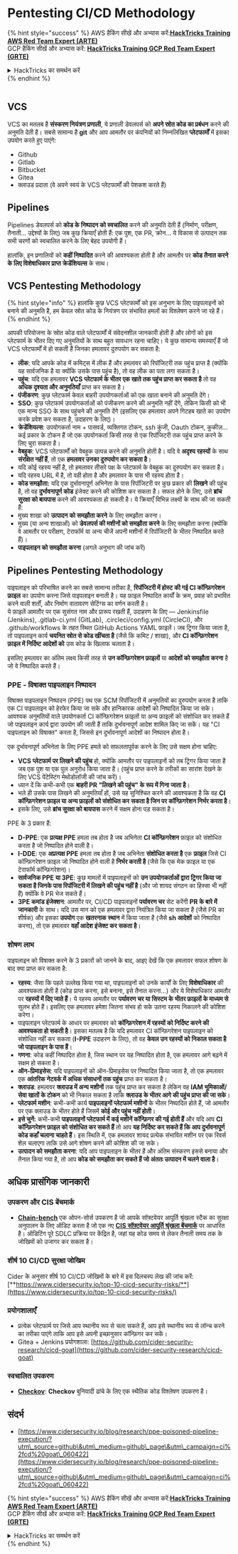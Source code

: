 # Pentesting CI/CD Methodology

{% hint style="success" %}
AWS हैकिंग सीखें और अभ्यास करें:<img src="../.gitbook/assets/image (1) (1).png" alt="" data-size="line">[**HackTricks Training AWS Red Team Expert (ARTE)**](https://training.hacktricks.xyz/courses/arte)<img src="../.gitbook/assets/image (1) (1).png" alt="" data-size="line">\
GCP हैकिंग सीखें और अभ्यास करें: <img src="../.gitbook/assets/image (2).png" alt="" data-size="line">[**HackTricks Training GCP Red Team Expert (GRTE)**<img src="../.gitbook/assets/image (2).png" alt="" data-size="line">](https://training.hacktricks.xyz/courses/grte)

<details>

<summary>HackTricks का समर्थन करें</summary>

* [**सदस्यता योजनाएँ**](https://github.com/sponsors/carlospolop) देखें!
* **हमारे साथ जुड़ें** 💬 [**Discord समूह**](https://discord.gg/hRep4RUj7f) या [**टेलीग्राम समूह**](https://t.me/peass) या **हमें** **Twitter** 🐦 [**@hacktricks\_live**](https://twitter.com/hacktricks\_live)** पर फॉलो करें।**
* **हैकिंग ट्रिक्स साझा करें और** [**HackTricks**](https://github.com/carlospolop/hacktricks) और [**HackTricks Cloud**](https://github.com/carlospolop/hacktricks-cloud) गिटहब रिपोजिटरी में PR सबमिट करें।

</details>
{% endhint %}

<figure><img src="../.gitbook/assets/CLOUD-logo-letters.svg" alt=""><figcaption></figcaption></figure>

## VCS

VCS का मतलब है **संस्करण नियंत्रण प्रणाली**, ये प्रणाली डेवलपर्स को **अपने स्रोत कोड का प्रबंधन** करने की अनुमति देती है। सबसे सामान्य है **git** और आप आमतौर पर कंपनियों को निम्नलिखित **प्लेटफार्मों** में इसका उपयोग करते हुए पाएंगे:

* Github
* Gitlab
* Bitbucket
* Gitea
* क्लाउड प्रदाता (वे अपने स्वयं के VCS प्लेटफार्मों की पेशकश करते हैं)

## Pipelines

Pipelines डेवलपर्स को **कोड के निष्पादन को स्वचालित** करने की अनुमति देती हैं (निर्माण, परीक्षण, तैनाती... उद्देश्यों के लिए) जब कुछ क्रियाएँ होती हैं: एक पुश, एक PR, क्रोन... ये विकास से उत्पादन तक सभी चरणों को स्वचालित करने के लिए बेहद उपयोगी हैं।

हालांकि, इन प्रणालियों को **कहीं निष्पादित** करने की आवश्यकता होती है और आमतौर पर **कोड तैनात करने के लिए विशेषाधिकार प्राप्त क्रेडेंशियल्स** के साथ।

## VCS Pentesting Methodology

{% hint style="info" %}
हालांकि कुछ VCS प्लेटफार्मों को इस अनुभाग के लिए पाइपलाइनों को बनाने की अनुमति है, हम केवल स्रोत कोड के नियंत्रण पर संभावित हमलों का विश्लेषण करने जा रहे हैं।
{% endhint %}

आपकी परियोजना के स्रोत कोड वाले प्लेटफार्मों में संवेदनशील जानकारी होती है और लोगों को इस प्लेटफार्म के भीतर दिए गए अनुमतियों के साथ बहुत सावधान रहना चाहिए। ये कुछ सामान्य समस्याएँ हैं जो VCS प्लेटफार्मों में हो सकती हैं जिनका हमलावर दुरुपयोग कर सकता है:

* **लीक**: यदि आपके कोड में कमिट्स में लीक हैं और हमलावर को रिपॉजिटरी तक पहुंच प्राप्त है (क्योंकि यह सार्वजनिक है या क्योंकि उसके पास पहुंच है), तो वह लीक का पता लगा सकता है।
* **पहुंच**: यदि एक हमलावर **VCS प्लेटफार्म के भीतर एक खाते तक पहुंच प्राप्त कर सकता है** तो वह **अधिक दृश्यता और अनुमतियाँ** प्राप्त कर सकता है।
* **पंजीकरण**: कुछ प्लेटफार्म केवल बाहरी उपयोगकर्ताओं को एक खाता बनाने की अनुमति देंगे।
* **SSO**: कुछ प्लेटफार्म उपयोगकर्ताओं को पंजीकरण करने की अनुमति नहीं देंगे, लेकिन किसी को भी एक मान्य SSO के साथ पहुंचने की अनुमति देंगे (इसलिए एक हमलावर अपने गिटहब खाते का उपयोग करके प्रवेश कर सकता है, उदाहरण के लिए)।
* **क्रेडेंशियल्स**: उपयोगकर्ता नाम + पासवर्ड, व्यक्तिगत टोकन, ssh कुंजी, Oauth टोकन, कुकीज़... कई प्रकार के टोकन हैं जो एक उपयोगकर्ता किसी तरह से एक रिपॉजिटरी तक पहुंच प्राप्त करने के लिए चुरा सकता है।
* **वेबहुक**: VCS प्लेटफार्मों को वेबहुक उत्पन्न करने की अनुमति होती है। यदि वे **अदृश्य रहस्यों** के साथ **संरक्षित नहीं हैं**, तो एक **हमलावर उनका दुरुपयोग कर सकता है**।
* यदि कोई रहस्य नहीं है, तो हमलावर तीसरे पक्ष के प्लेटफार्म के वेबहुक का दुरुपयोग कर सकता है।
* यदि रहस्य URL में है, तो वही होता है और हमलावर के पास भी रहस्य होता है।
* **कोड समझौता:** यदि एक दुर्भावनापूर्ण अभिनेता के पास रिपॉजिटरी पर कुछ प्रकार की **लिखने** की पहुंच है, तो वह **दुर्भावनापूर्ण कोड** इंजेक्ट करने की कोशिश कर सकता है। सफल होने के लिए, उसे **ब्रांच सुरक्षा को बायपास** करने की आवश्यकता हो सकती है। ये क्रियाएँ विभिन्न लक्ष्यों के साथ की जा सकती हैं:
* मुख्य शाखा को **उत्पादन को समझौता करने** के लिए समझौता करना।
* मुख्य (या अन्य शाखाओं) को **डेवलपर्स की मशीनों को समझौता करने** के लिए समझौता करना (क्योंकि वे आमतौर पर परीक्षण, टेराफॉर्म या अन्य चीजें अपनी मशीनों में रिपॉजिटरी के भीतर निष्पादित करते हैं)।
* **पाइपलाइन को समझौता करना** (अगले अनुभाग की जांच करें)

## Pipelines Pentesting Methodology

पाइपलाइन को परिभाषित करने का सबसे सामान्य तरीका है, **रिपॉजिटरी में होस्ट की गई CI कॉन्फ़िगरेशन फ़ाइल** का उपयोग करना जिसे पाइपलाइन बनाती है। यह फ़ाइल निष्पादित कार्यों के क्रम, प्रवाह को प्रभावित करने वाली शर्तों, और निर्माण वातावरण सेटिंग्स का वर्णन करती है।\
ये फ़ाइलें आमतौर पर एक सुसंगत नाम और प्रारूप रखती हैं, उदाहरण के लिए — Jenkinsfile (Jenkins), .gitlab-ci.yml (GitLab), .circleci/config.yml (CircleCI), और .github/workflows के तहत स्थित GitHub Actions YAML फ़ाइलें। जब ट्रिगर किया जाता है, तो पाइपलाइन कार्य **चयनित स्रोत से कोड खींचता है** (जैसे कि कमिट / शाखा), और **CI कॉन्फ़िगरेशन फ़ाइल में निर्दिष्ट आदेशों को** उस कोड के खिलाफ चलाता है।

इसलिए हमलावर का अंतिम लक्ष्य किसी तरह से **उन कॉन्फ़िगरेशन फ़ाइलों** या **आदेशों को समझौता करना** है जो वे निष्पादित करते हैं।

### PPE - विषाक्त पाइपलाइन निष्पादन

विषाक्त पाइपलाइन निष्पादन (PPE) पथ एक SCM रिपॉजिटरी में अनुमतियों का दुरुपयोग करता है ताकि एक CI पाइपलाइन को हेरफेर किया जा सके और हानिकारक आदेशों को निष्पादित किया जा सके। आवश्यक अनुमतियों वाले उपयोगकर्ता CI कॉन्फ़िगरेशन फ़ाइलों या अन्य फ़ाइलों को संशोधित कर सकते हैं जो पाइपलाइन कार्य द्वारा उपयोग की जाती हैं ताकि दुर्भावनापूर्ण आदेश शामिल किए जा सकें। यह "CI पाइपलाइन को विषाक्त" करता है, जिससे इन दुर्भावनापूर्ण आदेशों का निष्पादन होता है।

एक दुर्भावनापूर्ण अभिनेता के लिए PPE हमले को सफलतापूर्वक करने के लिए उसे सक्षम होना चाहिए:

* **VCS प्लेटफार्म पर लिखने की पहुंच** हो, क्योंकि आमतौर पर पाइपलाइनों को तब ट्रिगर किया जाता है जब एक पुश या एक पुल अनुरोध किया जाता है। (पहुंच प्राप्त करने के तरीकों का सारांश देखने के लिए VCS पेंटेस्टिंग मेथोडोलॉजी की जांच करें)।
* ध्यान दें कि कभी-कभी एक **बाहरी PR "लिखने की पहुंच" के रूप में गिना जाता है**।
* भले ही उसके पास लिखने की अनुमतियाँ हों, उसे यह सुनिश्चित करने की आवश्यकता है कि वह **CI कॉन्फ़िगरेशन फ़ाइल या अन्य फ़ाइलों को संशोधित कर सकता है जिन पर कॉन्फ़िगरेशन निर्भर करता है**।
* इसके लिए, उसे **ब्रांच सुरक्षा को बायपास** करने में सक्षम होना पड़ सकता है।

PPE के 3 प्रकार हैं:

* **D-PPE**: एक **प्रत्यक्ष PPE** हमला तब होता है जब अभिनेता **CI कॉन्फ़िगरेशन** फ़ाइल को संशोधित करता है जो निष्पादित होने वाली है।
* **I-DDE**: एक **अप्रत्यक्ष PPE** हमला तब होता है जब अभिनेता **संशोधित करता है** एक **फ़ाइल** जिसे CI कॉन्फ़िगरेशन फ़ाइल जो निष्पादित होने वाली है **निर्भर करती है** (जैसे कि एक मेक फ़ाइल या एक टेराफॉर्म कॉन्फ़िगरेशन)।
* **सार्वजनिक PPE या 3PE**: कुछ मामलों में पाइपलाइनों को **उन उपयोगकर्ताओं द्वारा ट्रिगर किया जा सकता है जिनके पास रिपॉजिटरी में लिखने की पहुंच नहीं है** (और जो शायद संगठन का हिस्सा भी नहीं हैं) क्योंकि वे PR भेज सकते हैं।
* **3PE कमांड इंजेक्शन**: आमतौर पर, CI/CD पाइपलाइनों **पर्यावरण चर** सेट करेंगी **PR के बारे में जानकारी** के साथ। यदि उस मान को एक हमलावर द्वारा नियंत्रित किया जा सकता है (जैसे PR का शीर्षक) और इसका **उपयोग** एक **खतरनाक स्थान** में किया जाता है (जैसे **sh आदेशों** को निष्पादित करना), तो एक हमलावर **वहाँ आदेश इंजेक्ट कर सकता है**।

### शोषण लाभ

पाइपलाइन को विषाक्त करने के 3 प्रकारों को जानने के बाद, आइए देखें कि एक हमलावर सफल शोषण के बाद क्या प्राप्त कर सकता है:

* **रहस्य**: जैसा कि पहले उल्लेख किया गया था, पाइपलाइनों को उनके कार्यों के लिए **विशेषाधिकार** की आवश्यकता होती है (कोड प्राप्त करना, इसे बनाना, इसे तैनात करना...) और ये विशेषाधिकार आमतौर पर **रहस्यों में दिए जाते हैं**। ये रहस्य आमतौर पर **पर्यावरण चर या सिस्टम के भीतर फ़ाइलों के माध्यम से** सुलभ होते हैं। इसलिए एक हमलावर हमेशा जितना संभव हो सके उतना रहस्य निकालने की कोशिश करेगा।
* पाइपलाइन प्लेटफार्म के आधार पर हमलावर को **कॉन्फ़िगरेशन में रहस्यों को निर्दिष्ट करने की आवश्यकता हो सकती है**। इसका मतलब है कि यदि हमलावर CI कॉन्फ़िगरेशन पाइपलाइन को संशोधित नहीं कर सकता (**I-PPE** उदाहरण के लिए), तो वह **केवल उन रहस्यों को निकाल सकता है जो पाइपलाइन के पास हैं**।
* **गणना**: कोड कहीं निष्पादित होता है, जिस स्थान पर यह निष्पादित होता है, एक हमलावर आगे बढ़ने में सक्षम हो सकता है।
* **ऑन-प्रिमाइसेस**: यदि पाइपलाइनों को ऑन-प्रिमाइसेस पर निष्पादित किया जाता है, तो एक हमलावर एक **आंतरिक नेटवर्क में अधिक संसाधनों तक पहुंच** प्राप्त कर सकता है।
* **क्लाउड**: हमलावर **क्लाउड में अन्य मशीनों** तक पहुंच प्राप्त कर सकता है लेकिन वह **IAM भूमिकाओं/सेवा खातों के टोकन** को भी निकाल सकता है ताकि **क्लाउड के भीतर आगे की पहुंच प्राप्त की जा सके**।
* **प्लेटफार्म मशीन**: कभी-कभी कार्य **पाइपलाइनों प्लेटफार्म मशीनों** के भीतर निष्पादित होते हैं, जो आमतौर पर एक क्लाउड के भीतर होते हैं जिसमें **कोई और पहुंच नहीं होती**।
* **इसे चुनें:** कभी-कभी **पाइपलाइनों प्लेटफार्म में कई मशीनें कॉन्फ़िगर की गई होती हैं** और यदि आप **CI कॉन्फ़िगरेशन फ़ाइल को संशोधित कर सकते हैं** तो आप **यह निर्दिष्ट कर सकते हैं कि आप दुर्भावनापूर्ण कोड कहाँ चलाना चाहते हैं**। इस स्थिति में, एक हमलावर शायद प्रत्येक संभावित मशीन पर एक रिवर्स शेल चलाएगा ताकि उसे आगे शोषण करने की कोशिश की जा सके।
* **उत्पादन को समझौता करना**: यदि आप पाइपलाइन के भीतर हैं और अंतिम संस्करण इससे बनाया और तैनात किया गया है, तो आप **कोड को समझौता कर सकते हैं जो अंततः उत्पादन में चलने वाला है**।

## अधिक प्रासंगिक जानकारी

### उपकरण और CIS बेंचमार्क

* [**Chain-bench**](https://github.com/aquasecurity/chain-bench) एक ओपन-सोर्स उपकरण है जो आपके सॉफ़्टवेयर आपूर्ति श्रृंखला स्टैक का सुरक्षा अनुपालन के लिए ऑडिट करता है जो एक नए [**CIS सॉफ़्टवेयर आपूर्ति श्रृंखला बेंचमार्क**](https://github.com/aquasecurity/chain-bench/blob/main/docs/CIS-Software-Supply-Chain-Security-Guide-v1.0.pdf) पर आधारित है। ऑडिटिंग पूरे SDLC प्रक्रिया पर केंद्रित है, जहां यह कोड समय से लेकर तैनाती समय तक के जोखिमों को उजागर कर सकता है।

### शीर्ष 10 CI/CD सुरक्षा जोखिम

Cider के अनुसार शीर्ष 10 CI/CD जोखिमों के बारे में इस दिलचस्प लेख की जांच करें: [**https://www.cidersecurity.io/top-10-cicd-security-risks/**](https://www.cidersecurity.io/top-10-cicd-security-risks/)

### प्रयोगशालाएँ

* प्रत्येक प्लेटफार्म पर जिसे आप स्थानीय रूप से चला सकते हैं, आप इसे स्थानीय रूप से लॉन्च करने का तरीका पाएंगे ताकि आप इसे अपनी इच्छानुसार कॉन्फ़िगर कर सकें।
* Gitea + Jenkins प्रयोगशाला: [https://github.com/cider-security-research/cicd-goat](https://github.com/cider-security-research/cicd-goat)

### स्वचालित उपकरण

* [**Checkov**](https://github.com/bridgecrewio/checkov): **Checkov** बुनियादी ढांचे के लिए एक स्थैतिक कोड विश्लेषण उपकरण है।

## संदर्भ

* [https://www.cidersecurity.io/blog/research/ppe-poisoned-pipeline-execution/?utm\_source=github\&utm\_medium=github\_page\&utm\_campaign=ci%2fcd%20goat\_060422](https://www.cidersecurity.io/blog/research/ppe-poisoned-pipeline-execution/?utm\_source=github\&utm\_medium=github\_page\&utm\_campaign=ci%2fcd%20goat\_060422)

{% hint style="success" %}
AWS हैकिंग सीखें और अभ्यास करें:<img src="../.gitbook/assets/image (1) (1).png" alt="" data-size="line">[**HackTricks Training AWS Red Team Expert (ARTE)**](https://training.hacktricks.xyz/courses/arte)<img src="../.gitbook/assets/image (1) (1).png" alt="" data-size="line">\
GCP हैकिंग सीखें और अभ्यास करें: <img src="../.gitbook/assets/image (2).png" alt="" data-size="line">[**HackTricks Training GCP Red Team Expert (GRTE)**<img src="../.gitbook/assets/image (2).png" alt="" data-size="line">](https://training.hacktricks.xyz/courses/grte)

<details>

<summary>HackTricks का समर्थन करें</summary>

* [**सदस्यता योजनाएँ**](https://github.com/sponsors/carlospolop) देखें!
* **हमारे साथ जुड़ें** 💬 [**Discord समूह**](https://discord.gg/hRep4RUj7f) या [**टेलीग्राम समूह**](https://t.me/peass) या **हमें** **Twitter** 🐦 [**@hacktricks\_live**](https://twitter.com/hacktricks\_live)** पर फॉलो करें।**
* **हैकिंग ट्रिक्स साझा करें और** [**HackTricks**](https://github.com/carlospolop/hacktricks) और [**HackTricks Cloud**](https://github.com/carlospolop/hacktricks-cloud) गिटहब रिपोजिटरी में PR सबमिट करें।

</details>
{% endhint %}
